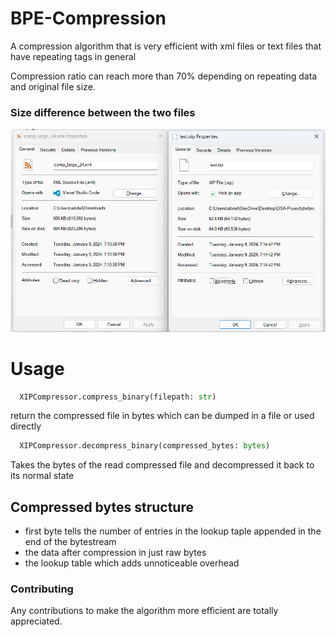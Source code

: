 # BPE-Compression
A compression algorithm that is very efficient with xml files or text files that have repeating tags in general

Compression ratio can reach more than 70% depending on repeating data and original file size.

### Size difference between the two files
![](https://raw.githubusercontent.com/abdlrhman08/BPE-Compression/main/assets/before-after.png)

# Usage
```python
  XIPCompressor.compress_binary(filepath: str)
```

return the compressed file in bytes which can be dumped in a file or used directly

```python
  XIPCompressor.decompress_binary(compressed_bytes: bytes)
```
Takes the bytes of the read compressed file and decompressed it back to its normal state

## Compressed bytes structure
- first byte tells the number of entries in the lookup taple appended in the end of the bytestream
- the data after compression in just raw bytes
- the lookup table which adds unnoticeable overhead

### Contributing
Any contributions to make the algorithm more efficient are totally appreciated. 
